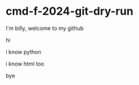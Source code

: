 # cmd-f-2024-git-dry-run

I'm billy, welcome to my github

hi

i know python

i know html too

bye

